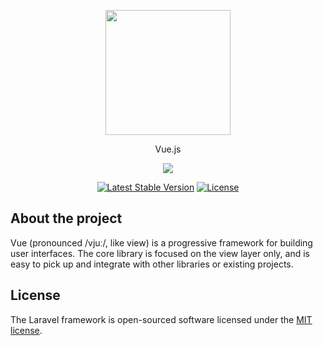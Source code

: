 <p align="center"><img width="200" src="https://i.ytimg.com/vi/vMlGOGignQY/maxresdefault.jpg"></p>
<p align="center">Vue.js</p>

<p align="center"><img src="https://laravel.com/assets/img/components/logo-laravel.svg"></p>

<p align="center">
<a href="https://packagist.org/packages/laravel/framework"><img src="https://poser.pugx.org/laravel/framework/v/stable.svg" alt="Latest Stable Version"></a>
<a href="https://packagist.org/packages/laravel/framework"><img src="https://poser.pugx.org/laravel/framework/license.svg" alt="License"></a>
</p>

## About the project
Vue (pronounced /vjuː/, like view) is a progressive framework for building user interfaces. The core library is focused on the view 
layer only, and is easy to pick up and integrate with other libraries or existing projects. 

## License

The Laravel framework is open-sourced software licensed under the [MIT license](https://opensource.org/licenses/MIT).
